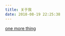 ```yaml
---
title: 关于我
date: 2018-08-19 22:25:38
---
```


[one more thing](https://img.xilidou.com/Yidan%20&%20Zhengxin%20–%20We%20are%20getting%20married.htm)
